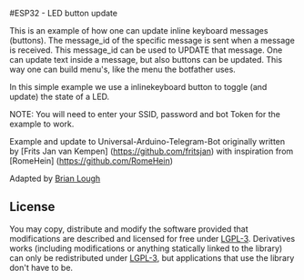 #ESP32 - LED button update

This is an example of how one can update inline keyboard messages (buttons).
The message_id of the specific message is sent when a message is received.
This message_id can be used to UPDATE that message.
One can update text inside a message, but also buttons can be updated.
This way one can build menu's, like the menu the botfather uses.

In this simple example we use a inlinekeyboard button to toggle (and update) the state of a LED.

NOTE: You will need to enter your SSID, password and bot Token for the example to work.

Example and update to Universal-Arduino-Telegram-Bot originally written by 
[Frits Jan van Kempen] (https://github.com/fritsjan) with inspiration from [RomeHein] (https://github.com/RomeHein)

Adapted by [Brian Lough](https://github.com/witnessmenow)

## License

You may copy, distribute and modify the software provided that modifications are described and licensed for free under [LGPL-3](http://www.gnu.org/licenses/lgpl-3.0.html). Derivatives works (including modifications or anything statically linked to the library) can only be redistributed under [LGPL-3](http://www.gnu.org/licenses/lgpl-3.0.html), but applications that use the library don't have to be.
